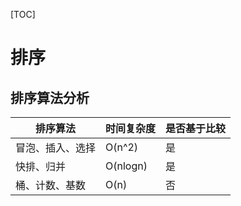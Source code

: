 [TOC]
# 排序
## 排序算法分析
| 排序算法 | 时间复杂度 | 是否基于比较 |
| ---- | ---- | ---- |
| 冒泡、插入、选择 |O(n^2)|是|
|快排、归并|O(nlogn)|是|
|桶、计数、基数|O(n)|否|
